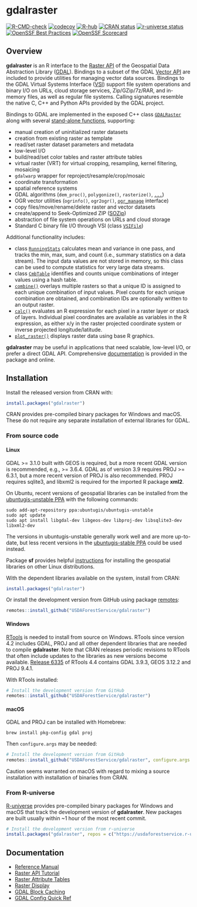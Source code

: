 
<!-- README.md is generated from README.Rmd. Please edit that file -->

# gdalraster

<!-- badges: start -->

[![R-CMD-check](https://github.com/USDAForestService/gdalraster/actions/workflows/R-CMD-check.yaml/badge.svg)](https://github.com/USDAForestService/gdalraster/actions/workflows/R-CMD-check.yaml)
[![codecov](https://codecov.io/gh/ctoney/gdalraster/graph/badge.svg?token=MXIOPZQ2IU)](https://app.codecov.io/gh/ctoney/gdalraster)
[![R-hub](https://github.com/USDAForestService/gdalraster/actions/workflows/rhub.yaml/badge.svg)](https://github.com/USDAForestService/gdalraster/actions/workflows/rhub.yaml)
[![CRAN
status](https://www.r-pkg.org/badges/version/gdalraster)](https://CRAN.R-project.org/package=gdalraster)
[![r-universe
status](https://usdaforestservice.r-universe.dev/badges/gdalraster)](https://usdaforestservice.r-universe.dev/gdalraster)
[![OpenSSF Best
Practices](https://www.bestpractices.dev/projects/9382/badge)](https://www.bestpractices.dev/projects/9382)
[![OpenSSF
Scorecard](https://api.scorecard.dev/projects/github.com/USDAForestService/gdalraster/badge)](https://scorecard.dev/viewer/?uri=github.com/USDAForestService/gdalraster)
<!-- badges: end -->

## Overview

**gdalraster** is an R interface to the [Raster
API](https://gdal.org/en/stable/api/raster_c_api.html) of the Geospatial Data
Abstraction Library ([GDAL](https://gdal.org/)). Bindings to a subset of
the GDAL [Vector API](https://gdal.org/en/stable/api/vector_c_api.html) are
included to provide utilities for managing vector data sources. Bindings
to the GDAL Virtual Systems Interface
([VSI](https://gdal.org/en/stable/api/cpl.html#cpl-vsi-h)) support file system
operations and binary I/O on URLs, cloud storage services,
Zip/GZip/7z/RAR, and in-memory files, as well as regular file systems.
Calling signatures resemble the native C, C++ and Python APIs provided
by the GDAL project.

Bindings to GDAL are implemented in the exposed C++ class
[`GDALRaster`](https://usdaforestservice.github.io/gdalraster/reference/GDALRaster-class.html)
along with several [stand-alone
functions](https://usdaforestservice.github.io/gdalraster/reference/index.html#stand-alone-functions),
supporting:

  - manual creation of uninitialized raster datasets
  - creation from existing raster as template
  - read/set raster dataset parameters and metadata
  - low-level I/O
  - build/read/set color tables and raster attribute tables
  - virtual raster (VRT) for virtual cropping, resampling, kernel
    filtering, mosaicing
  - `gdalwarp` wrapper for reproject/resample/crop/mosaic
  - coordinate transformation
  - spatial reference systems
  - GDAL algorithms (`dem_proc()`, `polygonize()`, `rasterize()`,
    [`...`](https://usdaforestservice.github.io/gdalraster/reference/index.html#algorithms))
  - OGR vector utilities (`ogrinfo()`, `ogr2ogr()`,
    [`ogr_manage`](https://usdaforestservice.github.io/gdalraster/reference/ogr_manage.html)
    interface)
  - copy files/move/rename/delete raster and vector datasets
  - create/append to Seek-Optimized ZIP
    ([SOZip](https://github.com/sozip/sozip-spec))
  - abstraction of file system operations on URLs and cloud storage
  - Standard C binary file I/O through VSI (class
    [`VSIFile`](https://usdaforestservice.github.io/gdalraster/reference/VSIFile-class.html))

Additional functionality includes:

  - class
    [`RunningStats`](https://usdaforestservice.github.io/gdalraster/reference/RunningStats-class.html)
    calculates mean and variance in one pass, and tracks the min, max,
    sum, and count (i.e., summary statistics on a data stream). The
    input data values are not stored in memory, so this class can be
    used to compute statistics for very large data streams.
  - class
    [`CmbTable`](https://usdaforestservice.github.io/gdalraster/reference/CmbTable-class.html)
    identifies and counts unique combinations of integer values using a
    hash table.
  - [`combine()`](https://usdaforestservice.github.io/gdalraster/reference/combine.html)
    overlays multiple rasters so that a unique ID is assigned to each
    unique combination of input values. Pixel counts for each unique
    combination are obtained, and combination IDs are optionally written
    to an output raster.
  - [`calc()`](https://usdaforestservice.github.io/gdalraster/reference/calc.html)
    evaluates an R expression for each pixel in a raster layer or stack
    of layers. Individual pixel coordinates are available as variables
    in the R expression, as either x/y in the raster projected
    coordinate system or inverse projected longitude/latitude.
  - [`plot_raster()`](https://usdaforestservice.github.io/gdalraster/reference/plot_raster.html)
    displays raster data using base R graphics.

**gdalraster** may be useful in applications that need scalable,
low-level I/O, or prefer a direct GDAL API. Comprehensive
[documentation](#documentation) is provided in the package and online.

## Installation

Install the released version from CRAN with:

``` r
install.packages("gdalraster")
```

CRAN provides pre-compiled binary packages for Windows and macOS. These
do not require any separate installation of external libraries for GDAL.

### From source code

#### Linux

GDAL \>= 3.1.0 built with GEOS is required, but a more recent GDAL
version is recommended, e.g., \>= 3.6.4. GDAL as of version 3.9 requires
PROJ \>= 6.3.1, but a more recent version of PROJ is also recommended.
PROJ requires sqlite3, and libxml2 is required for the imported R
package **xml2**.

On Ubuntu, recent versions of geospatial libraries can be installed from
the [ubuntugis-unstable
PPA](https://launchpad.net/~ubuntugis/+archive/ubuntu/ubuntugis-unstable)
with the following commands:

    sudo add-apt-repository ppa:ubuntugis/ubuntugis-unstable
    sudo apt update
    sudo apt install libgdal-dev libgeos-dev libproj-dev libsqlite3-dev libxml2-dev

The versions in ubuntugis-unstable generally work well and are more
up-to-date, but less recent versions in the [ubuntugis-stable
PPA](https://launchpad.net/~ubuntugis/+archive/ubuntu/ppa) could be used
instead.

Package **sf** provides helpful
[instructions](https://github.com/r-spatial/sf#linux) for installing the
geospatial libraries on other Linux distributions.

With the dependent libraries available on the system, install from CRAN:

``` r
install.packages("gdalraster")
```

Or install the development version from GitHub using package
[remotes](https://remotes.r-lib.org/):

``` r
remotes::install_github("USDAForestService/gdalraster")
```

#### Windows

[RTools](https://cran.r-project.org/bin/windows/Rtools/) is needed to
install from source on Windows. RTools since version 4.2 includes GDAL,
PROJ and all other dependent libraries that are needed to compile
**gdalraster**. Note that CRAN releases periodic revisions to RTools
that often include updates to the libraries as new versions become
available.
[Release 6335](https://cran.r-project.org/bin/windows/Rtools/rtools44/rtools.html)
of RTools 4.4 contains GDAL 3.9.3, GEOS 3.12.2 and PROJ 9.4.1.

With RTools installed:

``` r
# Install the development version from GitHub
remotes::install_github("USDAForestService/gdalraster")
```

#### macOS

GDAL and PROJ can be installed with Homebrew:

    brew install pkg-config gdal proj

Then `configure.args` may be needed:

``` r
# Install the development version from GitHub
remotes::install_github("USDAForestService/gdalraster", configure.args = "--with-proj-lib=$(brew --prefix)/lib/")
```

Caution seems warranted on macOS with regard to mixing a source
installation with installation of binaries from CRAN.

### From R-universe

[R-universe](https://usdaforestservice.r-universe.dev/gdalraster)
provides pre-compiled binary packages for Windows and macOS that track
the development version of **gdalraster**. New packages are built
usually within \~1 hour of the most recent commit.

``` r
# Install the development version from r-universe
install.packages("gdalraster", repos = c("https://usdaforestservice.r-universe.dev", "https://cran.r-project.org"))
```

## Documentation

  - [Reference
    Manual](https://usdaforestservice.github.io/gdalraster/reference/)
  - [Raster API
    Tutorial](https://usdaforestservice.github.io/gdalraster/articles/raster-api-tutorial.html)
  - [Raster Attribute
    Tables](https://usdaforestservice.github.io/gdalraster/articles/raster-attribute-tables.html)
  - [Raster
    Display](https://usdaforestservice.github.io/gdalraster/articles/raster-display.html)
  - [GDAL Block
    Caching](https://usdaforestservice.github.io/gdalraster/articles/gdal-block-cache.html)
  - [GDAL Config Quick
    Ref](https://usdaforestservice.github.io/gdalraster/articles/gdal-config-quick-ref.html)
